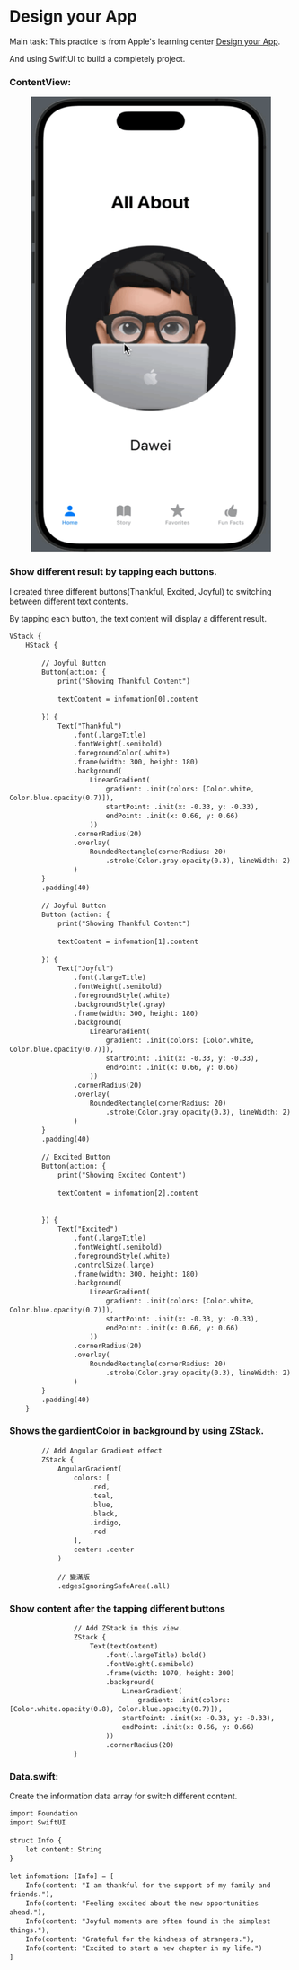 #  Design your App

Main task:
This practice is from Apple's learning center [Design your App](https://education.apple.com/learning-center/T049524A).

And using SwiftUI to build a completely project.

### ContentView:
<p align="center">
<img src="https://github.com/dwhao84/About-Me/blob/38ae562053d940deff51664f75299b2af673a4c4/About%20Me/Assets.xcassets/README/ContentView.dataset/ContentView.gif" width="428" height="810"/>
</p> 

### Show different result by tapping each buttons.

I created three different buttons(Thankful, Excited, Joyful) to switching between different text contents.

By tapping each button, the text content will display a different result.

```
VStack {
    HStack {
        
        // Joyful Button
        Button(action: {
            print("Showing Thankful Content")
            
            textContent = infomation[0].content
            
        }) {
            Text("Thankful")
                .font(.largeTitle)
                .fontWeight(.semibold)
                .foregroundColor(.white)
                .frame(width: 300, height: 180)
                .background(
                    LinearGradient(
                        gradient: .init(colors: [Color.white, Color.blue.opacity(0.7)]),
                        startPoint: .init(x: -0.33, y: -0.33),
                        endPoint: .init(x: 0.66, y: 0.66)
                    ))
                .cornerRadius(20)
                .overlay(
                    RoundedRectangle(cornerRadius: 20)
                        .stroke(Color.gray.opacity(0.3), lineWidth: 2)
                )
        }
        .padding(40)
        
        // Joyful Button
        Button (action: {
            print("Showing Thankful Content")
            
            textContent = infomation[1].content
            
        }) {
            Text("Joyful")
                .font(.largeTitle)
                .fontWeight(.semibold)
                .foregroundStyle(.white)
                .backgroundStyle(.gray)
                .frame(width: 300, height: 180)
                .background(
                    LinearGradient(
                        gradient: .init(colors: [Color.white, Color.blue.opacity(0.7)]),
                        startPoint: .init(x: -0.33, y: -0.33),
                        endPoint: .init(x: 0.66, y: 0.66)
                    ))
                .cornerRadius(20)
                .overlay(
                    RoundedRectangle(cornerRadius: 20)
                        .stroke(Color.gray.opacity(0.3), lineWidth: 2)
                )
        }
        .padding(40)
        
        // Excited Button
        Button(action: {
            print("Showing Excited Content")
            
            textContent = infomation[2].content
        
            
        }) {
            Text("Excited")
                .font(.largeTitle)
                .fontWeight(.semibold)
                .foregroundStyle(.white)
                .controlSize(.large)
                .frame(width: 300, height: 180)
                .background(
                    LinearGradient(
                        gradient: .init(colors: [Color.white, Color.blue.opacity(0.7)]),
                        startPoint: .init(x: -0.33, y: -0.33),
                        endPoint: .init(x: 0.66, y: 0.66)
                    ))
                .cornerRadius(20)
                .overlay(
                    RoundedRectangle(cornerRadius: 20)
                        .stroke(Color.gray.opacity(0.3), lineWidth: 2)
                )
        }
        .padding(40)
    }
```

### Shows the gardientColor in background by using ZStack.

```
        // Add Angular Gradient effect
        ZStack {
            AngularGradient(
                colors: [
                    .red,
                    .teal,
                    .blue,
                    .black,
                    .indigo,
                    .red
                ],
                center: .center
            )
            
            // 變滿版
            .edgesIgnoringSafeArea(.all)
```


### Show content after the tapping different buttons 

```
                // Add ZStack in this view.
                ZStack {
                    Text(textContent)
                        .font(.largeTitle).bold()
                        .fontWeight(.semibold)
                        .frame(width: 1070, height: 300)
                        .background(
                            LinearGradient(
                                gradient: .init(colors: [Color.white.opacity(0.8), Color.blue.opacity(0.7)]),
                            startPoint: .init(x: -0.33, y: -0.33),
                            endPoint: .init(x: 0.66, y: 0.66)
                        ))
                        .cornerRadius(20)
                }
```

### Data.swift:

Create the information data array for switch different content.

```
import Foundation
import SwiftUI

struct Info {
    let content: String
}

let infomation: [Info] = [
    Info(content: "I am thankful for the support of my family and friends."),
    Info(content: "Feeling excited about the new opportunities ahead."),
    Info(content: "Joyful moments are often found in the simplest things."),
    Info(content: "Grateful for the kindness of strangers."),
    Info(content: "Excited to start a new chapter in my life.")
]
```



